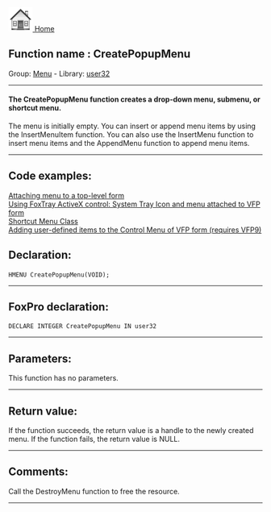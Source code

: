 [<img src="../../images/home.png"> Home ](https://github.com/VFPX/Win32API)  

## Function name : CreatePopupMenu
Group: [Menu](../../functions_group.md#Menu)  -  Library: [user32](../../Libraries.md#user32)  
***  


#### The CreatePopupMenu function creates a drop-down menu, submenu, or shortcut menu.

The menu is initially empty. You can insert or append menu items by using the InsertMenuItem function. You can also use the InsertMenu function to insert menu items and the AppendMenu function to append menu items.
***  


## Code examples:
[Attaching menu to a top-level form](../../samples/sample_208.md)  
[Using FoxTray ActiveX control: System Tray Icon and menu attached to VFP form](../../samples/sample_336.md)  
[Shortcut Menu Class](../../samples/sample_419.md)  
[Adding user-defined items to the Control Menu of VFP form (requires VFP9)](../../samples/sample_512.md)  

## Declaration:
```foxpro  
HMENU CreatePopupMenu(VOID);  
```  
***  


## FoxPro declaration:
```foxpro  
DECLARE INTEGER CreatePopupMenu IN user32  
```  
***  


## Parameters:
This function has no parameters.   
***  


## Return value:
If the function succeeds, the return value is a handle to the newly created menu. If the function fails, the return value is NULL.  
***  


## Comments:
Call the DestroyMenu function to free the resource.  
  
***  

